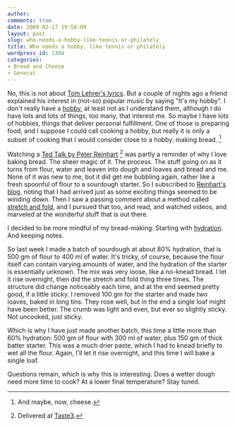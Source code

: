 ```yaml
---
author:
comments: true
date: 2009-02-17 19:58:09
layout: post
slug: who-needs-a-hobby-like-tennis-or-philately
title: Who needs a hobby, like tennis or philately
wordpress_id: 1394
categories:
- Bread and Cheese
- General
---
```


No, this is not about [Tom Lehrer's lyrics](http://www.sing365.com/music/lyric.nsf/Smut-lyrics-Tom-Lehrer/6AF3E9A2451F2F0548256A7D0025920C). But a couple of nights ago a friend explained his interest in (not-so) popular music by saying "It's my hobby". I don't really have a [hobby](http://en.wikipedia.org/wiki/Hobby), at least not as I understand them, although I do have lots and lots of things, too many, that interest me. So maybe I have lots of hobbies, things that deliver personal fulfillment. One of those is preparing food, and I suppose I could call cooking a hobby, but really it is only a subset of cooking that I would consider close to a hobby: making bread. [^fn1]


Watching a [Ted Talk by Peter Reinhart](http://www.ted.com/index.php/talks/peter_reinhart_on_bread.html) [^fn2] was partly a reminder of why I love baking bread. The sheer magic of it. The process. The stuff going on as it turns from flour, water and leaven into dough and loaves and bread and me. None of it was new to me, but it did get me bubbling again, rather like a fresh spoonful of flour to a sourdough starter. So I subscribed to [Reinhart's blog](http://peterreinhart.typepad.com/), noting that I had arrived just as some exciting things seemed to be winding down. Then I saw a passing comment about a method called [stretch and fold](http://www.sourdoughhome.com/stretchandfold.html), and I pursued that too, and read, and watched videos, and marveled at the wonderful stuff that is out there.

I decided to be more mindful of my bread-making. Starting with [hydration](http://www.sourdoughhome.com/hydration.html). And keeping notes.

So last week I made a batch of sourdough at about 80% hydration, that is 500 gm of flour to 400 ml of water. It's tricky, of course, because the flour itself can contain varying amounts of water, and the hydration of the starter is essentially unknown. The mix was very loose, like a no-knead bread. I let it rise overnight, then did the stretch and fold thing three times. The structure did change noticeably each time, and at the end seemed pretty good, if a little sticky. I removed 100 gm for the starter and made two loaves, baked in long tins. They rose well, but in the end a single loaf might have been better. The crumb was light and even, but ever so slightly sticky. Not uncooked, just sticky.

Which is why I have just made another batch, this time a little more than 60% hydration: 500 gm of flour with 300 ml of water, plus 150 gm of thick batter starter. This was a much drier paste, which I had to knead briefly to wet all the flour. Again, I'll let it rise overnight, and this time I will bake a single loaf.

Questions remain, which is why this is interesting. Does a wetter dough need more time to cook? At a lower final temperature? Stay tuned.

[^fn1]: And maybe, now, cheese. 

[^fn2]: Delivered at [Taste3](http://www.taste3.com/). 


